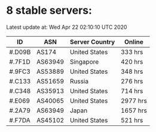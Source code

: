 # 8 stable servers:

Latest update at: Wed Apr 22 02:10:10 UTC 2020

| ID | ASN | Server Country | Online |
| -- | --- | -------------- | ------ |
| #.D09B | AS174 | United States | 333 hrs |
| #.7F1D | AS63949 | Singapore | 420 hrs |
| #.9FC3 | AS53889 | United States | 348 hrs |
| #.C133 | AS51659 | Russia | 276 hrs |
| #.C348 | AS35913 | United States | 714 hrs |
| #.E069 | AS40065 | United States | 2977 hrs |
| #.2A79 | AS63949 | Japan | 1657 hrs |
| #.F7DA | AS45102 | United States | 521 hrs |

